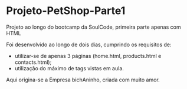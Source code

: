 # Projeto-PetShop-Parte1

Projeto ao longo do bootcamp da SoulCode, primeira parte apenas com HTML

Foi desenvolvido ao longo de dois dias, cumprindo os requisitos de:

- utilizar-se de apenas 3 páginas (home.html, products.html e contacts.html);
- utilização do máximo de tags vistas em aula.

Aqui origina-se a Empresa bichAninho, criada com muito amor.
